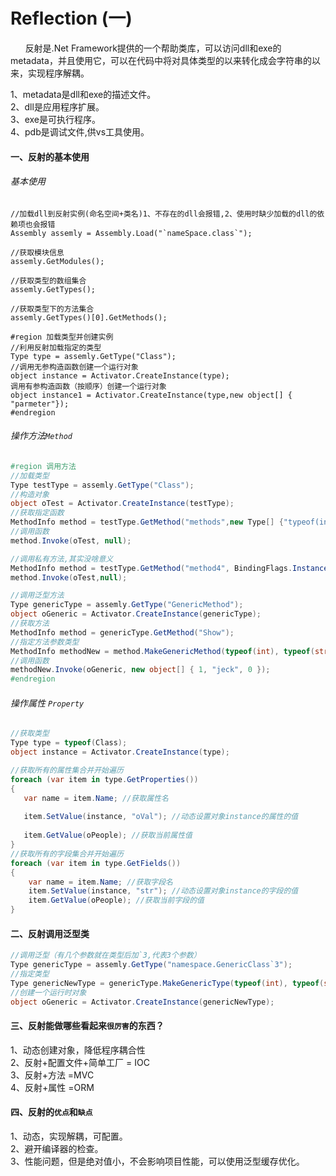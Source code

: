 # Reflection (一)

&nbsp;&nbsp;&nbsp;&nbsp;&nbsp;&nbsp;反射是.Net Framework提供的一个帮助类库，可以访问dll和exe的metadata，并且使用它，可以在代码中将对具体类型的以来转化成会字符串的以来，实现程序解耦。</br>

1、metadata是dll和exe的描述文件。</br>
2、dll是应用程序扩展。</br>
3、exe是可执行程序。</br>
4、pdb是调试文件,供vs工具使用。</br>

#### 一、反射的基本使用
###### 基本使用
``` .CS
//加载dll到反射实例(命名空间+类名)1、不存在的dll会报错,2、使用时缺少加载的dll的依赖项也会报错
Assembly assemly = Assembly.Load("`nameSpace.class`"); 

//获取模块信息
assemly.GetModules();

//获取类型的数组集合
assemly.GetTypes();

//获取类型下的方法集合
assemly.GetTypes()[0].GetMethods();

#region 加载类型并创建实例
//利用反射加载指定的类型
Type type = assemly.GetType("Class");
//调用无参构造函数创建一个运行对象
object instance = Activator.CreateInstance(type);
调用有参构造函数（按顺序）创建一个运行对象
object instance1 = Activator.CreateInstance(type,new object[] { "parmeter"});
#endregion
```
###### 操作方法`Method`
``` .cs
#region 调用方法
//加载类型
Type testType = assemly.GetType("Class");
//构造对象
object oTest = Activator.CreateInstance(testType);
//获取指定函数
MethodInfo method = testType.GetMethod("methods",new Type[] {"typeof(int)函数参数类型，有重载的情况" });
//调用函数
method.Invoke(oTest, null);

//调用私有方法,其实没啥意义
MethodInfo method = testType.GetMethod("method4", BindingFlags.Instance | BindingFlags.NonPublic);
method.Invoke(oTest,null);

//调用泛型方法
Type genericType = assemly.GetType("GenericMethod");
object oGeneric = Activator.CreateInstance(genericType);
//获取方法
MethodInfo method = genericType.GetMethod("Show");
//指定方法参数类型
MethodInfo methodNew = method.MakeGenericMethod(typeof(int), typeof(string), typeof(int));
//调用函数
methodNew.Invoke(oGeneric, new object[] { 1, "jeck", 0 });
#endregion
``` 
###### 操作属性 `Property`
 ``` .cs
 //获取类型
Type type = typeof(Class);
object instance = Activator.CreateInstance(type);

//获取所有的属性集合并开始遍历
foreach (var item in type.GetProperties())
{
    var name = item.Name; //获取属性名
   
    item.SetValue(instance, "oVal"); //动态设置对象instance的属性的值
   
    item.GetValue(oPeople); //获取当前属性值
}
//获取所有的字段集合并开始遍历
 foreach (var item in type.GetFields())
 {
     var name = item.Name; //获取字段名
     item.SetValue(instance, "str"); //动态设置对象instance的字段的值
     item.GetValue(oPeople); //获取当前字段的值
 }

 ```

#### 二、反射调用泛型类
``` .cs
//调用泛型（有几个参数就在类型后加`3,代表3个参数）
Type genericType = assemly.GetType("namespace.GenericClass`3");
//指定类型
Type genericNewType = genericType.MakeGenericType(typeof(int), typeof(string), typeof(Program));
//创建一个运行时对象
object oGeneric = Activator.CreateInstance(genericNewType);


```

#### 三、反射能做哪些看起来`很厉害`的东西？
1、动态创建对象，降低程序耦合性</br>
2、反射+配置文件+简单工厂 = IOC</br>
3、反射+方法 =MVC</br>
4、反射+属性 =ORM</br>

#### 四、反射的`优点`和`缺点`
1、动态，实现解耦，可配置。</br>
2、避开编译器的检查。</br>
3、性能问题，但是绝对值小，不会影响项目性能，可以使用泛型缓存优化。</br>




